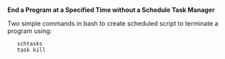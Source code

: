 ###
<b>End a Program at a Specified Time without a Schedule Task Manager</b>

Two simple commands in bash to create scheduled script to terminate a program using:

       schtasks
       task kill
